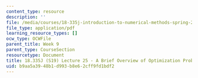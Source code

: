 ```yaml
---
content_type: resource
description: ''
file: /media/courses/18-335j-introduction-to-numerical-methods-spring-2019/b9aa5a3948b1d993b8e62cff9fd1bdf2_MIT18_335JS19_lec25.pdf
file_type: application/pdf
learning_resource_types: []
ocw_type: OCWFile
parent_title: Week 9
parent_type: CourseSection
resourcetype: Document
title: 18.335J (S19) Lecture 25 - A Brief Overview of Optimization Problems
uid: b9aa5a39-48b1-d993-b8e6-2cff9fd1bdf2
---
```

